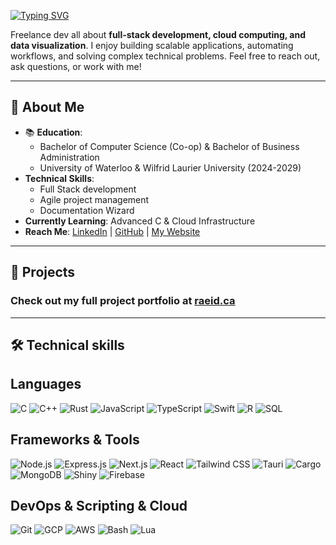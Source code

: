 [![Typing SVG](https://readme-typing-svg.demolab.com?font=Jetbrains+Mono&letterSpacing=0.3rem&pause=1000&color=35F4A6&multiline=true&width=435&lines=Hi!+I'm+Raeid+)](https://www.raeid.ca)

Freelance dev all about **full-stack development, cloud computing, and data visualization**. I enjoy building scalable applications, automating workflows, and solving complex technical problems. Feel free to reach out, ask questions, or work with me!

---

## 🔹 About Me
- 📚 **Education**: 
	- Bachelor of Computer Science (Co-op) & Bachelor of Business Administration 
	- University of Waterloo & Wilfrid Laurier University (2024-2029)  
- **Technical Skills**:
	- Full Stack development
 	- Agile project management
  	- Documentation Wizard
- **Currently Learning**: Advanced C & Cloud Infrastructure  
- **Reach Me**: [LinkedIn](https://linkedin.com/in/raeid-usmanali) | [GitHub](https://github.com/Raeid-U) | [My Website](https://raeid.ca)

---

## 🔨 Projects  

### Check out my full project portfolio at [raeid.ca](https://raeid.ca#projects)  
 
---

## 🛠 Technical skills

## Languages
![C](https://img.shields.io/badge/C-%2300599C.svg?style=for-the-badge&logo=c&logoColor=white) ![C++](https://img.shields.io/badge/C++-%2300599C.svg?style=for-the-badge&logo=c%2B%2B&logoColor=white) ![Rust](https://img.shields.io/badge/Rust-%23000000.svg?style=for-the-badge&logo=rust&logoColor=white) ![JavaScript](https://img.shields.io/badge/JavaScript-%23F7DF1E.svg?style=for-the-badge&logo=javascript&logoColor=black) ![TypeScript](https://img.shields.io/badge/TypeScript-%23007ACC.svg?style=for-the-badge&logo=typescript&logoColor=white) ![Swift](https://img.shields.io/badge/Swift-F54A2A?style=for-the-badge&logo=swift&logoColor=white) ![R](https://img.shields.io/badge/R-276DC3?style=for-the-badge&logo=r&logoColor=white) ![SQL](https://img.shields.io/badge/SQL-%2300758F.svg?style=for-the-badge&logo=postgresql&logoColor=white) 

## Frameworks & Tools
![Node.js](https://img.shields.io/badge/Node.js-339933?style=for-the-badge&logo=node.js&logoColor=white) ![Express.js](https://img.shields.io/badge/Express.js-%23404d59.svg?style=for-the-badge&logo=express&logoColor=white) ![Next.js](https://img.shields.io/badge/Next.js-000000?style=for-the-badge&logo=next.js&logoColor=white) ![React](https://img.shields.io/badge/React-61DAFB?style=for-the-badge&logo=react&logoColor=white) ![Tailwind CSS](https://img.shields.io/badge/Tailwind_CSS-06B6D4?style=for-the-badge&logo=tailwind-css&logoColor=white) ![Tauri](https://img.shields.io/badge/Tauri-%23007ACC.svg?style=for-the-badge&logo=tauri&logoColor=white) ![Cargo](https://img.shields.io/badge/Cargo-%23F74C00.svg?style=for-the-badge&logo=rust&logoColor=white) ![MongoDB](https://img.shields.io/badge/MongoDB-47A248?style=for-the-badge&logo=mongodb&logoColor=white) ![Shiny](https://img.shields.io/badge/Shiny-276DC3?style=for-the-badge&logo=r&logoColor=white) ![Firebase](https://img.shields.io/badge/Firebase-%23FFCA28.svg?style=for-the-badge&logo=firebase&logoColor=black) 

## DevOps & Scripting & Cloud
![Git](https://img.shields.io/badge/Git-F05032?style=for-the-badge&logo=git&logoColor=white) ![GCP](https://img.shields.io/badge/Google_Cloud-4285F4?style=for-the-badge&logo=google-cloud&logoColor=white) ![AWS](https://img.shields.io/badge/AWS-232F3E?style=for-the-badge&logo=amazon-aws&logoColor=white) ![Bash](https://img.shields.io/badge/Bash-%23121011.svg?style=for-the-badge&logo=gnu-bash&logoColor=white) ![Lua](https://img.shields.io/badge/Lua-2C2D72?style=for-the-badge&logo=lua&logoColor=white)





    

